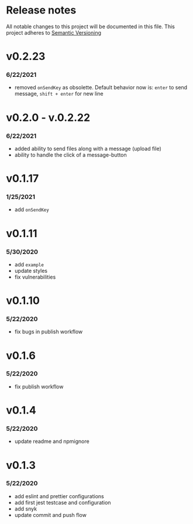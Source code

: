 # Release notes

All notable changes to this project will be documented in this file.
This project adheres to [Semantic Versioning](http://semver.org)

# v0.2.23
### 6/22/2021
- removed `onSendKey` as obsolette. Default behavior now is: `enter` to send message, `shift + enter` for new line

# v0.2.0 - v.0.2.22
### 6/22/2021
- added ability to send files along with a message (upload file)
- ability to handle the click of a message-button

# v0.1.17
### 1/25/2021
- add `onSendKey`

# v0.1.11
### 5/30/2020
- add `example`
- update styles
- fix vulnerabilities

# v0.1.10
### 5/22/2020
- fix bugs in publish workflow

# v0.1.6
### 5/22/2020
- fix publish workflow

# v0.1.4
### 5/22/2020
- update readme and npmignore

# v0.1.3
### 5/22/2020
- add eslint and prettier configurations
- add first jest testcase and configuration
- add snyk
- update commit and push flow